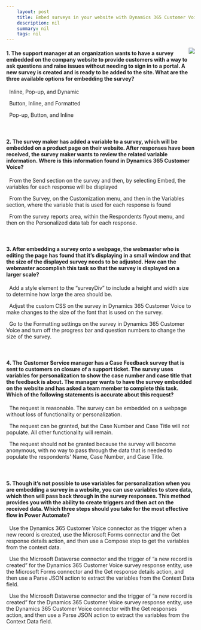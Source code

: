 ```yaml
---
    layout: post
    title: Embed surveys in your website with Dynamics 365 Customer Voice  
    description: nil
    summary: nil
    tags: nil
---
```



 <a target="_blank" href="https://docs.microsoft.com/en-us/learn/modules/embed-surveys/3-check/"><i class="fas fa-external-link-alt"></i> </a>
 <img align="right" src="https://docs.microsoft.com/en-us/learn/achievements/embed-surveys.svg">
####  1. The support manager at an organization wants to have a survey embedded on the company website to provide customers with a way to ask questions and raise issues without needing to sign in to a portal. A new survey is created and is ready to be added to the site. What are the three available options for embedding the survey?


<i class='far fa-square'></i> &nbsp;&nbsp;Inline, Pop-up, and Dynamic

<i class='far fa-square'></i> &nbsp;&nbsp;Button, Inline, and Formatted

<i class='fas fa-check-square' style='color: Dodgerblue;'></i> &nbsp;&nbsp;Pop-up, Button, and Inline
<br />
<br />
<br />

####  2. The survey maker has added a variable to a survey, which will be embedded on a product page on their website. After responses have been received, the survey maker wants to review the related variable information. Where is this information found in Dynamics 365 Customer Voice?


<i class='far fa-square'></i> &nbsp;&nbsp;From the Send section on the survey and then, by selecting Embed, the variables for each response will be displayed

<i class='far fa-square'></i> &nbsp;&nbsp;From the Survey, on the Customization menu, and then in the Variables section, where the variable that is used for each response is found

<i class='fas fa-check-square' style='color: Dodgerblue;'></i> &nbsp;&nbsp;From the survey reports area, within the Respondents flyout menu, and then on the Personalized data tab for each response.
<br />
<br />
<br />

####  3. After embedding a survey onto a webpage, the webmaster who is editing the page has found that it’s displaying in a small window and that the size of the displayed survey needs to be adjusted. How can the webmaster accomplish this task so that the survey is displayed on a larger scale?


<i class='fas fa-check-square' style='color: Dodgerblue;'></i> &nbsp;&nbsp;Add a style element to the “surveyDiv” to include a height and width size to determine how large the area should be.

<i class='far fa-square'></i> &nbsp;&nbsp;Adjust the custom CSS on the survey in Dynamics 365 Customer Voice to make changes to the size of the font that is used on the survey.

<i class='far fa-square'></i> &nbsp;&nbsp;Go to the Formatting settings on the survey in Dynamics 365 Customer Voice and turn off the progress bar and question numbers to change the size of the survey.
<br />
<br />
<br />

####  4. The Customer Service manager has a Case Feedback survey that is sent to customers on closure of a support ticket. The survey uses variables for personalization to show the case number and case title that the feedback is about. The manager wants to have the survey embedded on the website and has asked a team member to complete this task. Which of the following statements is accurate about this request?


<i class='far fa-square'></i> &nbsp;&nbsp;The request is reasonable. The survey can be embedded on a webpage without loss of functionality or personalization.

<i class='far fa-square'></i> &nbsp;&nbsp;The request can be granted, but the Case Number and Case Title will not populate. All other functionality will remain.

<i class='fas fa-check-square' style='color: Dodgerblue;'></i> &nbsp;&nbsp;The request should not be granted because the survey will become anonymous, with no way to pass through the data that is needed to populate the respondents' Name, Case Number, and Case Title.
<br />
<br />
<br />

####  5. Though it’s not possible to use variables for personalization when you are embedding a survey in a website, you can use variables to store data, which then will pass back through in the survey responses. This method provides you with the ability to create triggers and then act on the received data. Which three steps should you take for the most effective flow in Power Automate?


<i class='far fa-square'></i> &nbsp;&nbsp;Use the Dynamics 365 Customer Voice connector as the trigger when a new record is created, use the Microsoft Forms connector and the Get response details action, and then use a Compose step to get the variables from the context data.

<i class='fas fa-check-square' style='color: Dodgerblue;'></i> &nbsp;&nbsp;Use the Microsoft Dataverse connector and the trigger of “a new record is created” for the Dynamics 365 Customer Voice survey response entity, use the Microsoft Forms connector and the Get response details action, and then use a Parse JSON action to extract the variables from the Context Data field.

<i class='far fa-square'></i> &nbsp;&nbsp;Use the Microsoft Dataverse connector and the trigger of “a new record is created” for the Dynamics 365 Customer Voice survey response entity, use the Dynamics 365 Customer Voice connector with the Get responses action, and then use a Parse JSON action to extract the variables from the Context Data field.
<br />
<br />
<br />

